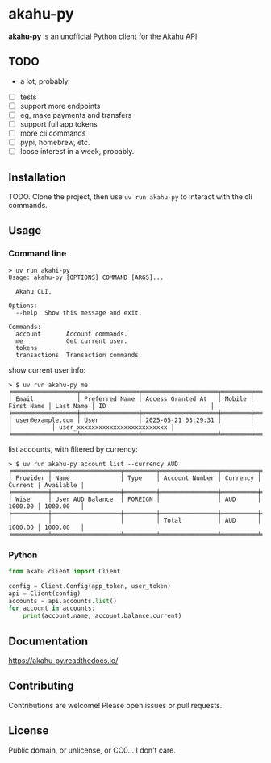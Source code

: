 # akahu-py

**akahu-py** is an unofficial Python client for the [Akahu API](https://developers.akahu.nz).

## TODO

- a lot, probably.
- [ ] tests
- [ ] support more endpoints
- [ ] eg, make payments and transfers
- [ ] support full app tokens
- [ ] more cli commands
- [ ] pypi, homebrew, etc.
- [ ] loose interest in a week, probably.

## Installation

TODO.
Clone the project, then use `uv run akahu-py` to interact with the cli commands.

## Usage

### Command line

```
> uv run akahi-py
Usage: akahu-py [OPTIONS] COMMAND [ARGS]...

  Akahu CLI.

Options:
  --help  Show this message and exit.

Commands:
  account       Account commands.
  me            Get current user.
  tokens
  transactions  Transaction commands.
```

show current user info:
```
> $ uv run akahu-py me
╒══════════════════╤════════════════╤═════════════════════╤════════╤════════════╤═══════════╤════════════════════════════════╕
│ Email            │ Preferred Name │ Access Granted At   │ Mobile │ First Name │ Last Name │ ID                             │
╞══════════════════╪════════════════╪═════════════════════╪════════╪════════════╪═══════════╪════════════════════════════════╡
│ user@example.com │ User           │ 2025-05-21 03:29:31 │        │            │           │ user_xxxxxxxxxxxxxxxxxxxxxxxxx │
╘══════════════════╧════════════════╧═════════════════════╧════════╧════════════╧═══════════╧════════════════════════════════╛
```

list accounts, with filtered by currency:
```
> $ uv run akahu-py account list --currency AUD
╒══════════╤═══════════════════╤═════════╤════════════════╤══════════╤═════════╤═══════════╕
│ Provider │ Name              │ Type    │ Account Number │ Currency │ Current │ Available │
╞══════════╪═══════════════════╪═════════╪════════════════╪══════════╪═════════╪═══════════╡
│ Wise     │ User AUD Balance  │ FOREIGN │                │ AUD      │ 1000.00 │ 1000.00   │
├──────────┼───────────────────┼─────────┼────────────────┼──────────┼─────────┼───────────┤
│          │                   │         │ Total          │ AUD      │ 1000.00 │ 1000.00   │
╘══════════╧═══════════════════╧═════════╧════════════════╧══════════╧═════════╧═══════════╛
```

### Python

```python
from akahu.client import Client

config = Client.Config(app_token, user_token)
api = Client(config)
accounts = api.accounts.list()
for account in accounts:
    print(account.name, account.balance.current)
```

## Documentation

https://akahu-py.readthedocs.io/

## Contributing

Contributions are welcome! Please open issues or pull requests.

## License

Public domain, or unlicense, or CC0... I don't care.